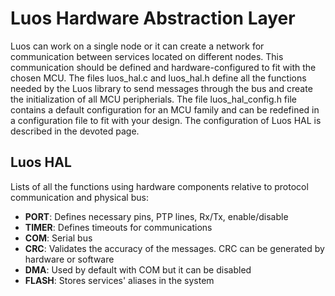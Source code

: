# Luos Hardware Abstraction Layer

Luos can work on a single node or it can create a network for communication between services located on different nodes. This communication should be defined and hardware-configured to fit with the chosen MCU. The files luos_hal.c and luos_hal.h define all the functions needed by the Luos library to send messages through the bus and create the initialization of all MCU peripherials.
The file luos_hal_config.h file contains a default configuration for an MCU family and can be redefined in a configuration file to fit with your design. The configuration of Luos HAL is described in the devoted page.

## Luos HAL
Lists of all the functions using hardware components relative to protocol communication and physical bus:

- **PORT**: Defines necessary pins, PTP lines, Rx/Tx, enable/disable
- **TIMER**: Defines timeouts for communications
- **COM**: Serial bus
- **CRC**: Validates the accuracy of the messages. CRC can be generated by hardware or software
- **DMA**: Used by default with COM but it can be disabled
- **FLASH**: Stores services' aliases in the system
